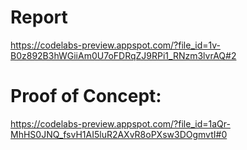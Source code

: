 # Report
https://codelabs-preview.appspot.com/?file_id=1v-B0z892B3hWGiiAm0U7oFDRqZJ9RPi1_RNzm3lvrAQ#2

# Proof of Concept:

https://codelabs-preview.appspot.com/?file_id=1aQr-MhHS0JNQ_fsvH1AI5luR2AXvR8oPXsw3DOgmvtI#0
